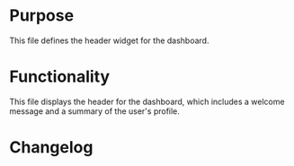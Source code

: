 # Purpose

This file defines the header widget for the dashboard.

# Functionality

This file displays the header for the dashboard, which includes a welcome message and a summary of the user's profile.

# Changelog

